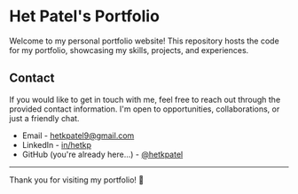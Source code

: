 # Het Patel's Portfolio

Welcome to my personal portfolio website! This repository hosts the code for my portfolio, showcasing my skills, projects, and experiences.

## Contact

If you would like to get in touch with me, feel free to reach out through the provided contact information. I'm open to opportunities, collaborations, or just a friendly chat.

- Email - hetkpatel9@gmail.com
- LinkedIn - [in/hetkp](https://linkedin.com/in/hetkp)
- GitHub (you're already here...) - [@hetkpatel](https://github.com/hetkpatel)

---

Thank you for visiting my portfolio! 🚀
